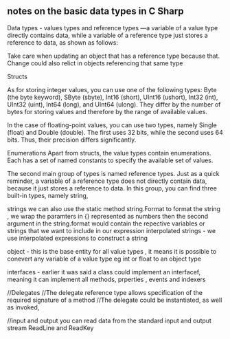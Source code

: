 

## notes on the basic data types in C Sharp



Data types - values types and reference types 
—a variable of a value type directly contains data, while a variable of a reference type just stores a reference to data, as shown as follows:

Take care when updating an object that has a reference type because that. Change could also relict in objects referencing that same type 

Structs 

As for storing integer values, you can use one of the following types: Byte (the byte keyword), SByte (sbyte), Int16 (short), UInt16 (ushort), Int32 (int), UInt32 (uint), Int64 (long), and UInt64 (ulong). They differ by the number of bytes for storing values and therefore by the range of available values.

In the case of floating-point values, you can use two types, namely Single (float) and Double (double). The first uses 32 bits, while the second uses 64 bits. Thus, their precision differs significantly.

Enumerations Apart from structs, the value types contain enumerations. Each has a set of named constants to specify the available set of values.

The second main group of types is named reference types. Just as a quick reminder, a variable of a reference type does not directly contain data, because it just stores a reference to data. In this group, you can find three built-in types, namely string,


strings
we can also use the static method string.Format to format the string , we wrap the paramters in
{} represented as numbers then the second argument in the string.format would contain the repective
variables or strings that we want to include in our expression 
interpolated strings - we use interpolated expressions to construct a string


object - this is the base entity for all value types , it means it is possible to conevert any variable
of a value type eg int or float to an object type

interfaces - earlier it was said a class could implement an interfacef, meaning it can implement all
methods, prperties , events and indexers


//Delegates
//The delegate reference type allows specification of the required signature of a method
//The delegate could be instantiated, as well as invoked, 


//input and output
you can read data from the standard input and output stream ReadLine and ReadKey 